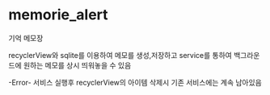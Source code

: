 # memorie_alert

기억 메모장

recyclerView와 sqlite를 이용하여 메모를 생성,저장하고
service를 통하여 백그라운드에 원하는 메모를 상시 띄워놓을 수 있음

-Error-
서비스 실행후 recyclerView의 아이템 삭제시 기존 서비스에는 계속 남아있음

